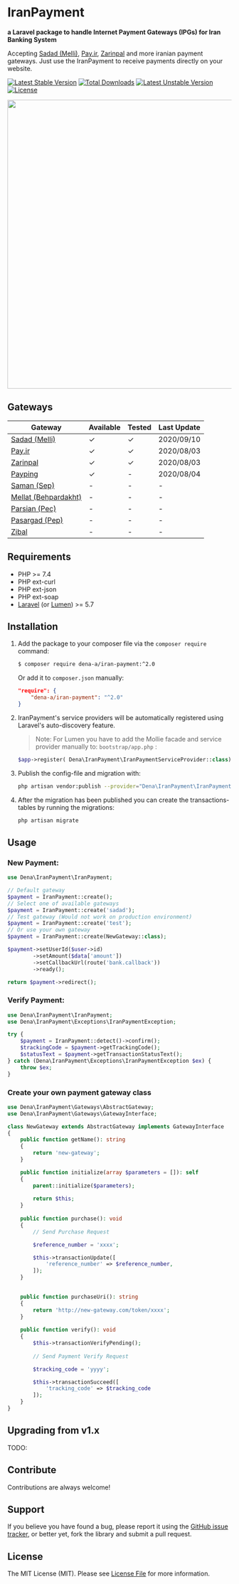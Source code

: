 # IranPayment

**a Laravel package to handle Internet Payment Gateways (IPGs) for Iran Banking System**

Accepting [Sadad (Melli)](https://sadadpsp.ir/), [Pay.ir](https://pay.ir/), [Zarinpal](https://zarinpal.com/) and more iranian payment gateways. Just use the IranPayment to receive payments directly on your website.

[![Latest Stable Version](https://poser.pugx.org/dena-a/iran-payment/v)](https://packagist.org/packages/dena-a/iran-payment)
[![Total Downloads](https://poser.pugx.org/dena-a/iran-payment/downloads)](https://packagist.org/packages/dena-a/iran-payment)
[![Latest Unstable Version](https://poser.pugx.org/dena-a/iran-payment/v/unstable)](https://packagist.org/packages/dena-a/iran-payment)
[![License](https://poser.pugx.org/dena-a/iran-payment/license)](https://packagist.org/packages/dena-a/iran-payment)

<p align="center"><a href="https://github.com/dena-a/iran-payment" target="_blank"><img width="650" src="https://raw.githubusercontent.com/dena-a/iran-payment/master/images/screen.png"></a></p>

## Gateways

Gateway | Available | Tested | Last Update
--- | --- | --- | ---
[Sadad (Melli)](https://sadadpsp.ir/) | ✓ | ✓ | 2020/09/10
[Pay.ir](https://pay.ir/) | ✓ | ✓ | 2020/08/03
[Zarinpal](https://zarinpal.com/) | ✓ | ✓ | 2020/08/03
[Payping](https://www.payping.ir/) | ✓ | - | 2020/08/04
[Saman (Sep)](https://www.sep.ir/) | - | - | -
[Mellat (Behpardakht)](http://www.behpardakht.com/) | - | - | -
[Parsian (Pec)](https://www.pec.ir/) | - | - | -
[Pasargad (Pep)](https://www.pep.co.ir/) | - | - | -
[Zibal](https://zibal.ir/) | - | - | -

## Requirements

* PHP >= 7.4
* PHP ext-curl
* PHP ext-json
* PHP ext-soap
* [Laravel](https://www.laravel.com) (or [Lumen](https://lumen.laravel.com)) >= 5.7

## Installation
1. Add the package to your composer file via the `composer require` command:
   
   ```bash
   $ composer require dena-a/iran-payment:^2.0
   ```
   
   Or add it to `composer.json` manually:
   
   ```json
   "require": {
       "dena-a/iran-payment": "^2.0"
   }
   ```

2. IranPayment's service providers will be automatically registered using Laravel's auto-discovery feature.

    > Note: For Lumen you have to add the Mollie facade and service provider manually to: `bootstrap/app.php` :

    ```php
   $app->register( Dena\IranPayment\IranPaymentServiceProvider::class);
    ```

3. Publish the config-file and migration with:
    ```bash
    php artisan vendor:publish --provider="Dena\IranPayment\IranPaymentServiceProvider"
    ```
4. After the migration has been published you can create the transactions-tables by running the migrations:
    ```bash
    php artisan migrate
    ```

## Usage

### New Payment:
```php
use Dena\IranPayment\IranPayment;

// Default gateway
$payment = IranPayment::create();
// Select one of available gateways
$payment = IranPayment::create('sadad');
// Test gateway (Would not work on production environment)
$payment = IranPayment::create('test');
// Or use your own gateway
$payment = IranPayment::create(NewGateway::class);

$payment->setUserId($user->id)
        ->setAmount($data['amount'])
        ->setCallbackUrl(route('bank.callback'))
        ->ready();

return $payment->redirect();
```

### Verify Payment:

```php
use Dena\IranPayment\IranPayment;
use Dena\IranPayment\Exceptions\IranPaymentException;

try {
    $payment = IranPayment::detect()->confirm();
    $trackingCode = $payment->getTrackingCode();
    $statusText = $payment->getTransactionStatusText();
} catch (Dena\IranPayment\Exceptions\IranPaymentException $ex) {
    throw $ex;
}
```
### Create your own payment gateway class
```php
use Dena\IranPayment\Gateways\AbstractGateway;
use Dena\IranPayment\Gateways\GatewayInterface;

class NewGateway extends AbstractGateway implements GatewayInterface
{
    public function getName(): string
    {
        return 'new-gateway';
    }

    public function initialize(array $parameters = []): self
    {
        parent::initialize($parameters);
    
        return $this;
    }
    
    public function purchase(): void
    {
        // Send Purchase Request

        $reference_number = 'xxxx';

        $this->transactionUpdate([
            'reference_number' => $reference_number,
        ]);
    }

    
    public function purchaseUri(): string
    {
        return 'http://new-gateway.com/token/xxxx';
    }
    
    public function verify(): void
    {
        $this->transactionVerifyPending();
            
        // Send Payment Verify Request

        $tracking_code = 'yyyy';

        $this->transactionSucceed([
            'tracking_code' => $tracking_code
        ]);
    }
}
```


## Upgrading from v1.x

TODO:

## Contribute

Contributions are always welcome!

## Support

If you believe you have found a bug, please report it using the [GitHub issue tracker](https://github.com/dena-a/iran-payment/issues),
or better yet, fork the library and submit a pull request.

## License

The MIT License (MIT). Please see [License File](LICENSE.md) for more information.
